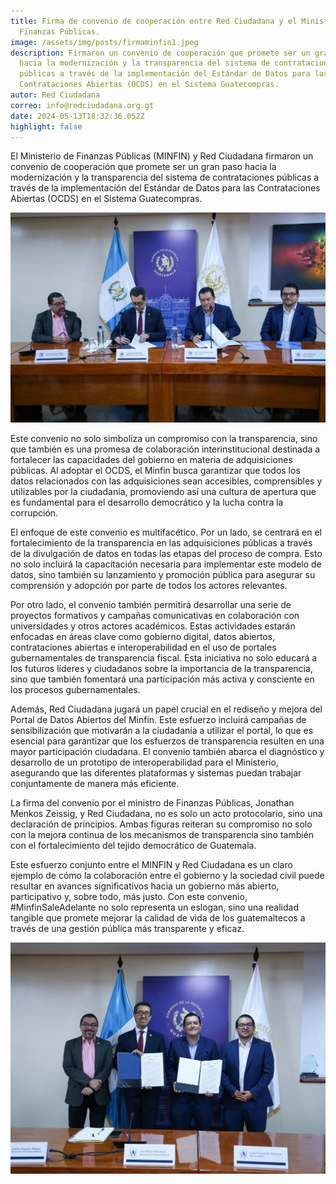 ```yaml
---
title: Firma de convenio de cooperación entre Red Ciudadana y el Ministerio de
  Finanzas Públicas.
image: /assets/img/posts/firmaminfin1.jpeg
description: Firmaron un convenio de cooperación que promete ser un gran paso
  hacia la modernización y la transparencia del sistema de contrataciones
  públicas a través de la implementación del Estándar de Datos para las
  Contrataciones Abiertas (OCDS) en el Sistema Guatecompras.
autor: Red Ciudadana
correo: info@redciudadana.org.gt
date: 2024-05-13T18:32:36.052Z
highlight: false
---
```

El Ministerio de Finanzas Públicas (MINFIN) y Red Ciudadana firmaron un convenio de cooperación que promete ser un gran paso hacia la modernización y la transparencia del sistema de contrataciones públicas a través de la implementación del Estándar de Datos para las Contrataciones Abiertas (OCDS) en el Sistema Guatecompras.

![](/assets/img/posts/firmaminfin2.jpeg)

Este convenio no solo simboliza un compromiso con la transparencia, sino que también es una promesa de colaboración interinstitucional destinada a fortalecer las capacidades del gobierno en materia de adquisiciones públicas. Al adoptar el OCDS, el Minfin busca garantizar que todos los datos relacionados con las adquisiciones sean accesibles, comprensibles y utilizables por la ciudadanía, promoviendo así una cultura de apertura que es fundamental para el desarrollo democrático y la lucha contra la corrupción.



El enfoque de este convenio es multifacético. Por un lado, se centrará en el fortalecimiento de la transparencia en las adquisiciones públicas a través de la divulgación de datos en todas las etapas del proceso de compra. Esto no solo incluirá la capacitación necesaria para implementar este modelo de datos, sino también su lanzamiento y promoción pública para asegurar su comprensión y adopción por parte de todos los actores relevantes.



Por otro lado, el convenio también permitirá desarrollar una serie de proyectos formativos y campañas comunicativas en colaboración con universidades y otros actores académicos. Estas actividades estarán enfocadas en áreas clave como gobierno digital, datos abiertos, contrataciones abiertas e interoperabilidad en el uso de portales gubernamentales de transparencia fiscal. Esta iniciativa no solo educará a los futuros líderes y ciudadanos sobre la importancia de la transparencia, sino que también fomentará una participación más activa y consciente en los procesos gubernamentales.



Además, Red Ciudadana jugará un papel crucial en el rediseño y mejora del Portal de Datos Abiertos del Minfin. Este esfuerzo incluirá campañas de sensibilización que motivarán a la ciudadanía a utilizar el portal, lo que es esencial para garantizar que los esfuerzos de transparencia resulten en una mayor participación ciudadana. El convenio también abarca el diagnóstico y desarrollo de un prototipo de interoperabilidad para el Ministerio, asegurando que las diferentes plataformas y sistemas puedan trabajar conjuntamente de manera más eficiente.



La firma del convenio por el ministro de Finanzas Públicas, Jonathan Menkos Zeissig, y Red Ciudadana, no es solo un acto protocolario, sino una declaración de principios. Ambas figuras reiteran su compromiso no solo con la mejora continua de los mecanismos de transparencia sino también con el fortalecimiento del tejido democrático de Guatemala.



Este esfuerzo conjunto entre el MINFIN y Red Ciudadana es un claro ejemplo de cómo la colaboración entre el gobierno y la sociedad civil puede resultar en avances significativos hacia un gobierno más abierto, participativo y, sobre todo, más justo. Con este convenio, #MinfinSaleAdelante no solo representa un eslogan, sino una realidad tangible que promete mejorar la calidad de vida de los guatemaltecos a través de una gestión pública más transparente y eficaz.

![](/assets/img/posts/firmaminfin1.jpeg)
